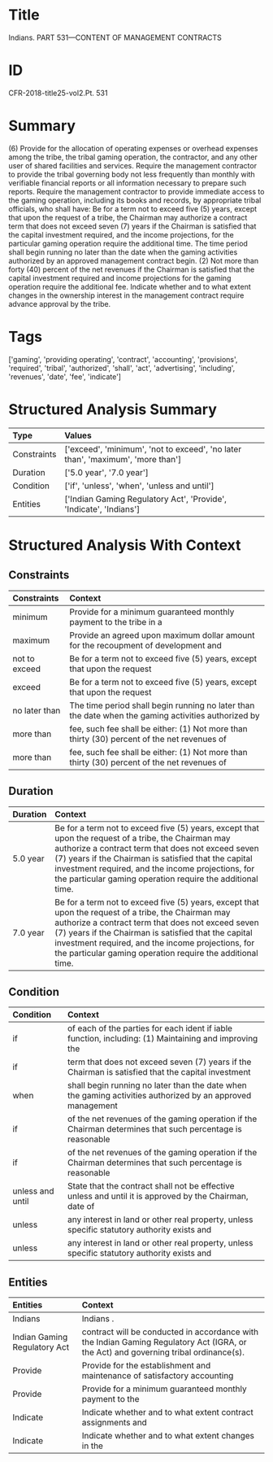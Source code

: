# Title

 Indians. PART 531—CONTENT OF MANAGEMENT CONTRACTS


# ID

 CFR-2018-title25-vol2.Pt. 531


# Summary

(6) Provide for the allocation of operating expenses or overhead expenses among the tribe, the tribal gaming operation, the contractor, and any other user of shared facilities and services.
Require the management contractor to provide the tribal governing body not less frequently than monthly with verifiable financial reports or all information necessary to prepare such reports.
Require the management contractor to provide immediate access to the gaming operation, including its books and records, by appropriate tribal officials, who shall have:
Be for a term not to exceed five (5) years, except that upon the request of a tribe, the Chairman may authorize a contract term that does not exceed seven (7) years if the Chairman is satisfied that the capital investment required, and the income projections, for the particular gaming operation require the additional time.
The time period shall begin running no later than the date when the gaming activities authorized by an approved management contract begin.
(2) Not more than forty (40) percent of the net revenues if the Chairman is satisfied that the capital investment required and income projections for the gaming operation require the additional fee.
Indicate whether and to what extent changes in the ownership interest in the management contract require advance approval by the tribe.


# Tags

['gaming', 'providing operating', 'contract', 'accounting', 'provisions', 'required', 'tribal', 'authorized', 'shall', 'act', 'advertising', 'including', 'revenues', 'date', 'fee', 'indicate']


# Structured Analysis Summary

| Type        | Values                                                                          |
|:------------|:--------------------------------------------------------------------------------|
| Constraints | ['exceed', 'minimum', 'not to exceed', 'no later than', 'maximum', 'more than'] |
| Duration    | ['5.0 year', '7.0 year']                                                        |
| Condition   | ['if', 'unless', 'when', 'unless and until']                                    |
| Entities    | ['Indian Gaming Regulatory Act', 'Provide', 'Indicate', 'Indians']              |


# Structured Analysis With Context

 


## Constraints

| Constraints   | Context                                                                                              |
|:--------------|:-----------------------------------------------------------------------------------------------------|
| minimum       | Provide for a  minimum guaranteed monthly payment to the tribe in a                                  |
| maximum       | Provide an agreed upon  maximum dollar amount for the recoupment of development and                  |
| not to exceed | Be for a term  not to exceed five (5) years, except that upon the request                            |
| exceed        | Be for a term not to  exceed five (5) years, except that upon the request                            |
| no later than | The time period shall begin running  no later than the date when the gaming activities authorized by |
| more than     | fee, such fee shall be either: (1) Not more than thirty (30) percent of the net revenues of          |
| more than     | fee, such fee shall be either: (1) Not more than thirty (30) percent of the net revenues of          |


## Duration

| Duration   | Context                                                                                                                                                                                                                                                                                                                              |
|:-----------|:-------------------------------------------------------------------------------------------------------------------------------------------------------------------------------------------------------------------------------------------------------------------------------------------------------------------------------------|
| 5.0 year   | Be for a term not to exceed five (5) years, except that upon the request of a tribe, the Chairman may authorize a contract term that does not exceed seven (7) years if the Chairman is satisfied that the capital investment required, and the income projections, for the particular gaming operation require the additional time. |
| 7.0 year   | Be for a term not to exceed five (5) years, except that upon the request of a tribe, the Chairman may authorize a contract term that does not exceed seven (7) years if the Chairman is satisfied that the capital investment required, and the income projections, for the particular gaming operation require the additional time. |


## Condition

| Condition        | Context                                                                                                    |
|:-----------------|:-----------------------------------------------------------------------------------------------------------|
| if               | of each of the parties for each ident if iable function, including: (1) Maintaining and improving the      |
| if               | term that does not exceed seven (7) years if the Chairman is satisfied that the capital investment         |
| when             | shall begin running no later than the date when the gaming activities authorized by an approved management |
| if               | of the net revenues of the gaming operation if the Chairman determines that such percentage is reasonable  |
| if               | of the net revenues of the gaming operation if the Chairman determines that such percentage is reasonable  |
| unless and until | State that the contract shall not be effective  unless and until it is approved by the Chairman, date of   |
| unless           | any interest in land or other real property, unless  specific statutory authority exists and               |
| unless           | any interest in land or other real property, unless  specific statutory authority exists and               |


## Entities

| Entities                     | Context                                                                                                                               |
|:-----------------------------|:--------------------------------------------------------------------------------------------------------------------------------------|
| Indians                      | Indians .                                                                                                                             |
| Indian Gaming Regulatory Act | contract will be conducted in accordance with the Indian Gaming Regulatory Act  (IGRA, or the Act) and governing tribal ordinance(s). |
| Provide                      | Provide for the establishment and maintenance of satisfactory accounting                                                              |
| Provide                      | Provide for a minimum guaranteed monthly payment to the                                                                               |
| Indicate                     | Indicate whether and to what extent contract assignments and                                                                          |
| Indicate                     | Indicate whether and to what extent changes in the                                                                                    |


